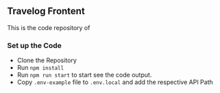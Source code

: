 ## Travelog Frontent
This is the code repository of 

### Set up the Code

* Clone the Repository
* Run `npm install`
* Run `npm run start` to start see the code output.
* Copy `.env-example` file to `.env.local` and add the respective API Path
